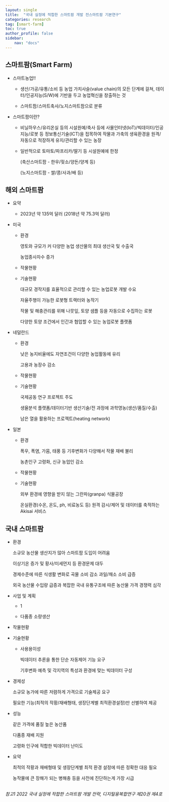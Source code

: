```yaml
---
layout: single
title:  "국내 실정에 적합한 스마트팜 개발 전스마트팜 기본연구"
categories: research
tag: [smart-farm]
toc: true
author_profile: false
sidebar:
    nav: "docs"
---
```


## 스마트팜(Smart Farm)

- 스마트농업!!
  
  - 생산/가공/유통/소비 등 농업 가치사슬(value chain)의 모든 단계에 걸쳐, 데이터/인공지능(S/W)에 기반을 두고 농업혁신을 창출하는 것
  
  - 스마트팜/스마트축사/노지스마트팜으로 분류

- 스마트팜이란?
  
  - 비닐하우스/유리온실 등의 시설원예/축사 등에 사물인터넷(IoT)/빅데이터/인공지능/로봇 등 정보통신기술(ICT)을 접목하여 작물과 가축의 생육환경을 원격/자동으로 적장하게 유지/관리할 수 있는 농장
  
  - 일반적으로 토마토/파프리카/딸기 등 시설원예에 한정
    
    (축산스마트팜 - 한우/젖소/양돈/양계 등)
    
    (노지스마트팜 - 쌀/콩/사과/배 등)

## 해외 스마트팜

- 요약
  
  - 2023년 약 135억 달러 (2018년 약 75.3억 달러)

- 미국
  
  - 환경
    
    영토와 규모가 커 다양한 농업 생산물의 최대 생산국 및 수출국
    
    농업종사자수 증가
  
  - 작물현황
  
  - 기술현황
    
    대규모 경작지를 효율적으로 관리할 수 있는 농업로봇 개발 수요
    
    자율주행이 가능한 로봇형 트랙터와 농작기
    
    작물 및 해충관리를 위해 나뭇잎, 토양 샘플 등을 자동으로 수집하는 로봇
    
    다양한 토양 조건에서 인간과 협업할 수 있는 농업로봇 플랫폼

- 네덜란드
  
  - 환경
    
    낮은 농지비율에도 자연조건이 다양한 농업활동에 유리
    
    고용과 농장수 감소
  
  - 작물현황
  
  - 기술현황
    
    국제공동 연구 프로젝트 주도
    
    생율분석 플랫폼/데이터기반 생산기술/전 과정에 과학영농(생산/품질/수출)
    
    남은 열을 활용하는 프로젝트(heating network)

- 일본
  
  - 환경
    
    폭우, 폭염, 가뭄, 태풍 등 기후변화가 다양해서 작물 재배 불리
    
    농촌인구 고령화, 신규 농업인 감소
  
  - 작물현황
  
  - 기술현황
    
    외부 환경에 영향을 받지 않는 그란파(granpa) 식물공장
    
    온실환경(수온, 온도, ph, 비료농도 등) 원격 감시/제어 및 데이터를 축적하는 Akisai 서비스

## 국내 스마트팜

- 환경
  
  소규모 농산물 생산지가 많아 스마트팜 도입이 어려움
  
  이상기온 증가 및 황사/미세먼지 등 환경문제 대두
  
  경제수준에 따른 식생활 변화로 곡물 소비 감소 과일/채소 소비 급증
  
  외국 농산물 수입량 급증과 복잡한 국내 유통구조에 따른 농산물 가격 경쟁력 심각

- 사업 및 계획
  
  - 1
  
  - 다품종 소량생산

- 작물현황

- 기술현황
  
  - 사용용이성
    
    빅데이터 추론을 통한 단순 자동제어 기능 요구
    
    기후변화 예측 및 각지역의 특성과 환경에 맞는 빅데이터 구성

- 경제성
  
  소규모 농가에 따른 저렴하게 가격으로 기술제공 요구
  
  필요한 기능(최적의 작황/재배형태, 생장단계별 최적환경설정)만 선별하여 제공

- 성능
  
  같은 가격에 품질 높은 농산품
  
  다품종 재배 지원
  
  고령화 인구에 적합한 빅데이터 난이도

- 요약
  
  최적의 작황과 재배형태 및 생장단계별 최적 환경 설정에 따른 정확한 대응 필요
  
  농작물에 큰 장해가 되는 병해충 등을 사전에 진단하는게 가장 시급

## 

###### 참고1   2022 국내 실정에 적합한 스마트팜 개발 전략, 디지털융복합연구 제20권 제4호
